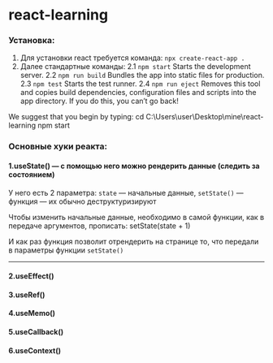# react-learning

### Установка:

1. Для установки react требуется команда: `npx create-react-app .`
2. Далее стандартные команды:
   2.1 `npm start`
   Starts the development server.
   2.2 `npm run build`
   Bundles the app into static files for production.
   2.3 `npm test`
   Starts the test runner.
   2.4 `npm run eject`
   Removes this tool and copies build dependencies, configuration files
   and scripts into the app directory. If you do this, you can’t go back!

We suggest that you begin by typing:
cd C:\Users\user\Desktop\mine\react-learning
npm start

### Основные хуки реакта:

#### 1.useState() — с помощью него можно рендерить данные (следить за состоянием)

У него есть 2 параметра: `state` — начальные данные, `setState()` — функция
— их обычно деструктуризируют

Чтобы изменить начальные данные, необходимо в самой функции, как в передаче аргументов, прописать:
setState(state + 1)

И как раз функция позволит отрендерить на странице то, что передали в параметры функции `setState()`

---

#### 2.useEffect()

#### 3.useRef()

#### 4.useMemo()

#### 5.useCallback()

#### 6.useContext()
